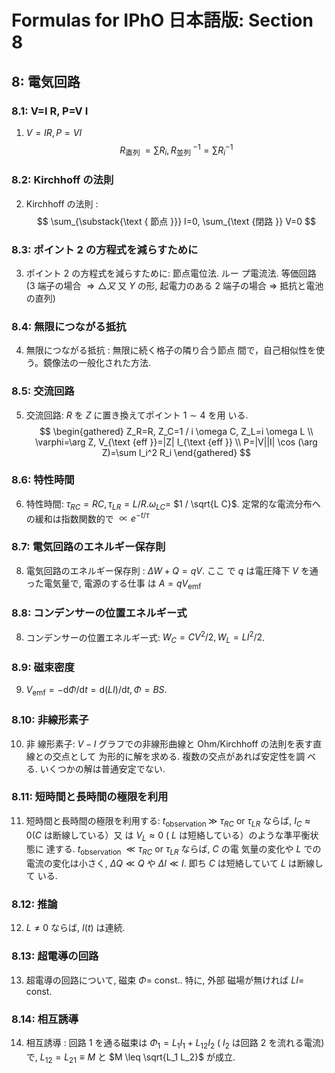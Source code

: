 # Formulas for IPhO 日本語版: Section 8

## 8: 電気回路

### 8.1: V=I R, P=V I

1. $V=I R, P=V I$
    $$
    R_{\text {直列 }}=\sum R_i, R_{\text {並列 }}^{-1}=\sum R_i^{-1}
    $$

### 8.2: Kirchhoff の法則

2. Kirchhoff の法則 :
    $$
    \sum_{\substack{\text { 節点 }}} I=0, \sum_{\text {閉路 }} V=0
    $$

### 8.3: ポイント 2 の方程式を減らすために

3. ポイント 2 の方程式を減らすために: 節点電位法. ルー プ電流法. 等価回路 (3 端子の場合 $\Rightarrow \triangle 又$ 又 $Y$ の形, 起電力のある 2 端子の場合 $\Rightarrow$ 抵抗と電池の直列)

### 8.4: 無限につながる抵抗

4. 無限につながる抵抗 : 無限に続く格子の隣り合う節点 間で，自己相似性を使う。鏡像法の一般化された方法.

### 8.5: 交流回路

5. 交流回路: $R$ を $Z$ に置き換えてポイント $1 \sim 4$ を用 いる.
    $$
    \begin{gathered}
    Z_R=R, Z_C=1 / i \omega C, Z_L=i \omega L \\
    \varphi=\arg Z, V_{\text {eff }}=|Z| I_{\text {eff }} \\
    P=|V||I| \cos (\arg Z)=\sum I_i^2 R_i
    \end{gathered}
    $$

### 8.6: 特性時間

6. 特性時間: $\tau_{R C}=R C, \tau_{L R}=L / R . \omega_{L C}=$ $1 / \sqrt{L C}$. 定常的な電流分布への緩和は指数関数的で $\propto e^{-t / \tau}$

### 8.7: 電気回路のエネルギー保存則

8. 電気回路のエネルギー保存則 : $\Delta W+Q=q V$. ここ で $q$ は電圧降下 $V$ を通った電気量で, 電源のする仕事 は $A=q V_{\mathrm{emf}}$

### 8.8: コンデンサーの位置エネルギー式

8. コンデンサーの位置エネルギー式:
   $W_C=C V^2 / 2, W_L=L I^2 / 2$.

### 8.9: 磁束密度

9. $V_{\mathrm{emf}}=-\mathrm{d} \Phi / \mathrm{d} t=\mathrm{d}(L I) / \mathrm{d} t, \Phi=B S$.

### 8.10: 非線形素子

10. 非 線形素子: $V-I$ グラフでの非線形曲線と Ohm/Kirchhoff の法則を表す直線との交点として 为形的に解を求める. 複数の交点があれば安定性を調 ベる. いくつかの解は普通安定でない.

### 8.11: 短時間と長時間の極限を利用

11. 短時間と長時間の極限を利用する: $t_{\text {observation }} \gg$ $\tau_{R C}$ or $\tau_{L R}$ ならば, $I_C \approx 0(C$ は断線している）又 は $V_L \approx 0$ ( $L$ は短絡している）のような準平衡状態に 達する. $t_{\text {observation }} \ll \tau_{R C}$ or $\tau_{L R}$ ならば, $C$ の電 気量の変化や $L$ での電流の変化は小さく, $\Delta Q \ll Q$ や $\Delta I \ll I$. 即ち $C$ は短絡していて $L$ は断線して いる.

### 8.12: 推論

12. $L \neq 0$ ならば, $I(t)$ は連続.

### 8.13: 超電導の回路

13. 超電導の回路について, 磁束 $\Phi=$ const.. 特に, 外部 磁場が無ければ $L I=$ const.

### 8.14: 相互誘導

14. 相互誘導 : 回路 1 を通る磁束は $\Phi_1=L_1 I_1+L_{12} I_2$ ( $I_2$ は回路 2 を流れる電流) で, $L_{12}=L_{21} \equiv M$ と $M \leq \sqrt{L_1 L_2}$ が成立.
